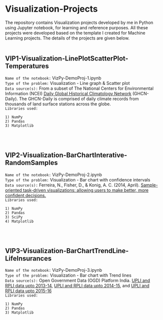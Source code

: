 # Visualization-Projects

The repository contains Visualization projects developed by me in Python using Jupyter notebook, for learning and reference purposes. All these projects were developed based on the template I created for Machine Learning projects. The details of the projects are given below.
<br><br>
## **VIP1-Visualization-LinePlotScatterPlot-Temperatures**   
`Name of the notebook:` VizPy-DemoProj-1.ipynb   
`Type of the problem:` Visualization - Line graph & Scatter plot   
`Data source(s):` From a subset of The National Centers for Environmental Information (NCEI) [Daily Global Historical Climatology Network](https://www1.ncdc.noaa.gov/pub/data/ghcn/daily/readme.txt) (GHCN-Daily). The GHCN-Daily is comprised of daily climate records from thousands of land surface stations across the globe.   
`Libraries used:`
```
1) NumPy
2) Pandas
3) Matplotlib
```
<br><br>
## **VIP2-Visualization-BarChartInterative-RandomSamples**   
`Name of the notebook:` VizPy-DemoProj-2.ipynb   
`Type of the problem:` Visualization - Bar chart with confidence intervals   
`Data source(s):` Ferreira, N., Fisher, D., & Konig, A. C. (2014, April). [Sample-oriented task-driven visualizations: allowing users to make better, more confident decisions.](https://www.microsoft.com/en-us/research/wp-content/uploads/2016/02Ferreira_Fisher_Sample_Oriented_Tasks.pdf)   
`Libraries used:`
```
1) NumPy
2) Pandas
3) SciPy
4) Matplotlib
```
<br><br>
## **VIP3-Visualization-BarChartTrendLine-LifeInsurances**   
`Name of the notebook:` VizPy-DemoProj-3.ipynb   
`Type of the problem:` Visualization - Bar chart with Trend lines   
`Data source(s):` Open Government Data (OGD) Platform India. [UPLI and RPLI data upto 2013-14](https://data.gov.in/resources/postal-life-insurance-pli-rural-postal-life-insurance-rpli-polices-issued-upto-2013-14), [UPLI and RPLI data upto 2014-15](https://data.gov.in/resources/postal-life-insurance-pli-rural-postal-life-insurance-rpli-policies-issued-upto-2014-15), and [UPLI and RPLI data upto 2015-16](https://data.gov.in/resources/postal-life-insurance-pli-rural-postal-life-insurance-rpli-policies-issued-2001-02-2015-16)   
`Libraries used:`
```
1) NumPy
2) Pandas
3) Matplotlib
```
